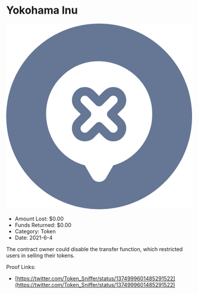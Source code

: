 # Yokohama Inu
![Yokohama Inu](/rektimages/Yokohama-Inu.png)
- Amount Lost: $0.00
- Funds Returned: $0.00
- Category: Token
- Date: 2021-6-4

The contract owner could disable the transfer function, which restricted users in selling their tokens.


Proof Links:
- [https://twitter.com/Token_Sniffer/status/1374999601485291522](https://twitter.com/Token_Sniffer/status/1374999601485291522)


